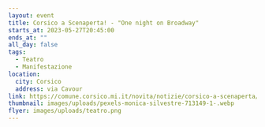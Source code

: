 ```yaml
---
layout: event
title: Corsico a Scenaperta! - "One night on Broadway"
starts_at: 2023-05-27T20:45:00
ends_at: ""
all_day: false
tags:
  - Teatro
  - Manifestazione
location:
  city: Corsico
  address: via Cavour
link: https://comune.corsico.mi.it/novita/notizie/corsico-a-scenaperta/
thumbnail: images/uploads/pexels-monica-silvestre-713149-1-.webp
flyer: images/uploads/teatro.png
---
```

